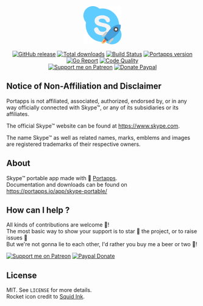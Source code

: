 <p align="center"><a href="https://portapps.io/app/skype-portable/" target="_blank"><img width="100" src="https://github.com/portapps/skype-portable/blob/master/res/papp.png"></a></p>

<p align="center">
  <a href="https://portapps.io/app/skype-portable/#download"><img src="https://img.shields.io/github/release/portapps/skype-portable.svg?style=flat-square" alt="GitHub release"></a>
  <a href="https://portapps.io/app/skype-portable/#download"><img src="https://img.shields.io/github/downloads/portapps/skype-portable/total.svg?style=flat-square" alt="Total downloads"></a>
  <a href="https://travis-ci.com/portapps/skype-portable"><img src="https://img.shields.io/travis/com/portapps/skype-portable/master.svg?style=flat-square" alt="Build Status"></a>
  <a href="https://github.com/portapps/portapps"><img src="https://img.shields.io/badge/portapps-1.26.0-479fdb.svg?style=flat-square" alt="Portapps version"></a>
  <a href="https://goreportcard.com/report/github.com/portapps/skype-portable"><img src="https://goreportcard.com/badge/github.com/portapps/skype-portable?style=flat-square" alt="Go Report"></a>
  <a href="https://www.codacy.com/app/portapps/skype-portable"><img src="https://img.shields.io/codacy/grade/07946201a8a74eab9c6021a26f32fb4e.svg?style=flat-square" alt="Code Quality"></a>
  <br /><a href="https://www.patreon.com/crazymax"><img src="https://img.shields.io/badge/donate-patreon-f96854.svg?logo=patreon&style=flat-square" alt="Support me on Patreon"></a>
  <a href="https://www.paypal.me/crazyws"><img src="https://img.shields.io/badge/donate-paypal-00457c.svg?logo=paypal&style=flat-square" alt="Donate Paypal"></a>
</p>

## Notice of Non-Affiliation and Disclaimer

Portapps is not affiliated, associated, authorized, endorsed by, or in any way officially connected with Skype™, or any of its subsidiaries or its affiliates.

The official Skype™ website can be found at https://www.skype.com.

The name Skype™ as well as related names, marks, emblems and images are registered trademarks of their respective owners.

## About

Skype™ portable app made with 🚀 [Portapps](https://portapps.io).<br />
Documentation and downloads can be found on https://portapps.io/app/skype-portable/

## How can I help ?

All kinds of contributions are welcome :raised_hands:!<br />
The most basic way to show your support is to star :star2: the project, or to raise issues :speech_balloon:<br />
But we're not gonna lie to each other, I'd rather you buy me a beer or two :beers:!

[![Support me on Patreon](https://portapps.io/img/patreon.png)](https://www.patreon.com/crazymax) 
[![Paypal Donate](https://portapps.io/img/paypal-donate.png)](https://www.paypal.me/crazyws)

## License

MIT. See `LICENSE` for more details.<br />
Rocket icon credit to [Squid Ink](http://thesquid.ink).
